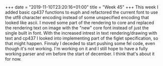 +++
date = "2019-11-10T23:20:16+01:00"
title = "Week 45"
+++
This week I added basic cp437 functions to euph and refactored the current font to use the utf8 character encoding instead of some unspecified encoding that looked like ascii. I moved some part of the rendering to core and replaced the rendering text on image with the "new" core font instead of just the single built in font. With the increased intrest in text rendering/drawing with text and cp437 I looked into implementing part of the figlet specification, so that might happen. Finnaly I deceded to start pushing some fel code, even though it's not working. I'm working on it and I still hope to have a fully working parser and vm before the start of december. I think that's about it for now.


